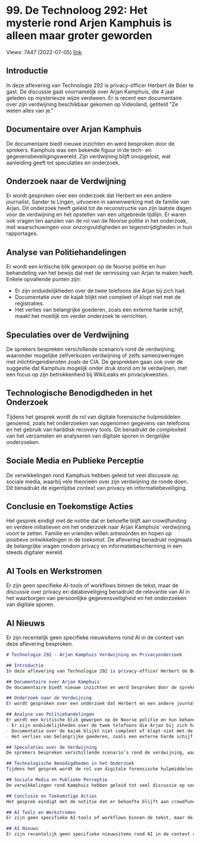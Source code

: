 # 99. De Technoloog 292: Het mysterie rond Arjen Kamphuis is alleen maar groter geworden
Views: 7447 (2022-07-05) [link](https://www.youtube.com/watch?v=wfoJCBnYmSw)


 ## Introductie
In deze aflevering van Technologie 292 is privacy-officer Herbert de Boer te gast. De discussie gaat voornamelijk over Arjan Kamphuis, die 4 jaar geleden op mysterieuze wijze verdween. Er is recent een documentaire over zijn verdwijning beschikbaar gekomen op Videoland, getiteld "Ze weten alles van je." 

## Documentaire over Arjan Kamphuis
De documentaire biedt nieuwe inzichten en werd besproken door de sprekers. Kamphuis was een bekende figuur in de tech- en gegevensbeveiligingswereld. Zijn verdwijning blijft onopgelost, wat aanleiding geeft tot speculaties en onderzoek.

## Onderzoek naar de Verdwijning
Er wordt gesproken over een onderzoek dat Herbert en een andere journalist, Sander te Lingen, uitvoeren in samenwerking met de familie van Arjan. Dit onderzoek heeft geleid tot de reconstructie van zijn laatste dagen voor de verdwijning en het opstellen van een uitgebreide tijdlijn. Er waren ook vragen ten aanzien van de rol van de Noorse politie in het onderzoek, met waarschuwingen voor onzorgvuldigheden en tegenstrijdigheden in hun rapportages.

## Analyse van Politiehandelingen
Er wordt een kritische blik geworpen op de Noorse politie en hun behandeling van het bewijs dat met de vermissing van Arjan te maken heeft. Enkele opvallende punten zijn:
- Er zijn onduidelijkheden over de twee telefoons die Arjan bij zich had.
- Documentatie over de kajak blijkt niet compleet of klopt niet met de registraties.
- Het verlies van belangrijke goederen, zoals een externe harde schijf, maakt het moeilijk om verder onderzoek te verrichten.

## Speculaties over de Verdwijning
De sprekers bespreken verschillende scenario’s rond de verdwijning, waaronder mogelijke zelfverkozen verdwijning of zelfs samenzweringen met inlichtingendiensten zoals de CIA. De gesprekken gaan ook over de suggestie dat Kamphuis mogelijk onder druk stond om te verdwijnen, met een focus op zijn betrokkenheid bij WikiLeaks en privacykwesties.

## Technologische Benodigdheden in het Onderzoek
Tijdens het gesprek wordt de rol van digitale forensische hulpmiddelen genoemd, zoals het onderzoeken van opgenomen gegevens van telefoons en het gebruik van harddisk recovery tools. Dit benadrukt de complexiteit van het verzamelen en analyseren van digitale sporen in dergelijke onderzoeken.

## Sociale Media en Publieke Perceptie
De verwikkelingen rond Kamphuis hebben geleid tot veel discussie op sociale media, waarbij vele theorieën over zijn verdwijning de ronde doen. Dit benadrukt de eigentijdse context van privacy en informatiebeveiliging.

## Conclusie en Toekomstige Acties
Het gesprek eindigt met de notitie dat er behoefte blijft aan crowdfunding en verdere initiatieven om het onderzoek naar Arjan Kamphuis' verdwijning voort te zetten. Familie en vrienden willen antwoorden en hopen op positieve ontwikkelingen in de toekomst. De aflevering benadrukt nogmaals de belangrijke vragen rondom privacy en informatiebescherming in een steeds digitaler wereld.

## AI Tools en Werkstromen
Er zijn geen specifieke AI-tools of workflows binnen de tekst, maar de discussie over privacy en databeveiliging benadrukt de relevantie van AI in het waarborgen van persoonlijke gegevensveiligheid en het onderzoeken van digitale sporen.

## AI Nieuws
Er zijn recentelijk geen specifieke nieuwsitems rond AI in de context van deze aflevering besproken.

```markdown
# Technologie 292 - Arjan Kamphuis Verdwijning en Privacyonderzoek

## Introductie
In deze aflevering van Technologie 292 is privacy-officer Herbert de Boer te gast. De discussie gaat voornamelijk over Arjan Kamphuis, die 4 jaar geleden op mysterieuze wijze verdween. Er is recent een documentaire over zijn verdwijning beschikbaar gekomen op Videoland, getiteld "Ze weten alles van je." 

## Documentaire over Arjan Kamphuis
De documentaire biedt nieuwe inzichten en werd besproken door de sprekers. Kamphuis was een bekende figuur in de tech- en gegevensbeveiligingswereld. Zijn verdwijning blijft onopgelost, wat aanleiding geeft tot speculaties en onderzoek.

## Onderzoek naar de Verdwijning
Er wordt gesproken over een onderzoek dat Herbert en een andere journalist, Sander te Lingen, uitvoeren in samenwerking met de familie van Arjan. Dit onderzoek heeft geleid tot de reconstructie van zijn laatste dagen voor de verdwijning en het opstellen van een uitgebreide tijdlijn. Er waren ook vragen ten aanzien van de rol van de Noorse politie in het onderzoek, met waarschuwingen voor onzorgvuldigheden en tegenstrijdigheden in hun rapportages.

## Analyse van Politiehandelingen
Er wordt een kritische blik geworpen op de Noorse politie en hun behandeling van het bewijs dat met de vermissing van Arjan te maken heeft. Enkele opvallende punten zijn:
- Er zijn onduidelijkheden over de twee telefoons die Arjan bij zich had.
- Documentatie over de kajak blijkt niet compleet of klopt niet met de registraties.
- Het verlies van belangrijke goederen, zoals een externe harde schijf, maakt het moeilijk om verder onderzoek te verrichten.

## Speculaties over de Verdwijning
De sprekers bespreken verschillende scenario’s rond de verdwijning, waaronder mogelijke zelfverkozen verdwijning of zelfs samenzweringen met inlichtingendiensten zoals de CIA. De gesprekken gaan ook over de suggestie dat Kamphuis mogelijk onder druk stond om te verdwijnen, met een focus op zijn betrokkenheid bij WikiLeaks en privacykwesties.

## Technologische Benodigdheden in het Onderzoek
Tijdens het gesprek wordt de rol van digitale forensische hulpmiddelen genoemd, zoals het onderzoeken van opgenomen gegevens van telefoons en het gebruik van harddisk recovery tools. Dit benadrukt de complexiteit van het verzamelen en analyseren van digitale sporen in dergelijke onderzoeken.

## Sociale Media en Publieke Perceptie
De verwikkelingen rond Kamphuis hebben geleid tot veel discussie op sociale media, waarbij vele theorieën over zijn verdwijning de ronde doen. Dit benadrukt de eigentijdse context van privacy en informatiebeveiliging.

## Conclusie en Toekomstige Acties
Het gesprek eindigt met de notitie dat er behoefte blijft aan crowdfunding en verdere initiatieven om het onderzoek naar Arjan Kamphuis' verdwijning voort te zetten. Familie en vrienden willen antwoorden en hopen op positieve ontwikkelingen in de toekomst. De aflevering benadrukt nogmaals de belangrijke vragen rondom privacy en informatiebescherming in een steeds digitaler wereld.

## AI Tools en Werkstromen
Er zijn geen specifieke AI-tools of workflows binnen de tekst, maar de discussie over privacy en databeveiliging benadrukt de relevantie van AI in het waarborgen van persoonlijke gegevensveiligheid en het onderzoeken van digitale sporen.

## AI Nieuws
Er zijn recentelijk geen specifieke nieuwsitems rond AI in de context van deze aflevering besproken.
```